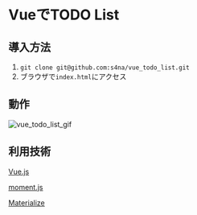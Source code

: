 # VueでTODO List

## 導入方法

1. `git clone git@github.com:s4na/vue_todo_list.git`
2. ブラウザで`index.html`にアクセス

## 動作

![vue_todo_list_gif](https://user-images.githubusercontent.com/42843963/65126062-93d56800-da31-11e9-92ae-a14e8f251c0f.gif)

## 利用技術

[Vue.js](https://jp.vuejs.org/index.html)

[moment.js](https://momentjs.com/)

[Materialize](https://materializecss.com/showcase.html)
